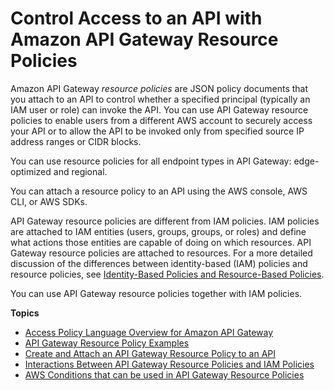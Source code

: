 # Control Access to an API with Amazon API Gateway Resource Policies<a name="apigateway-resource-policies"></a>

Amazon API Gateway *resource policies* are JSON policy documents that you attach to an API to control whether a specified principal \(typically an IAM user or role\) can invoke the API\. You can use API Gateway resource policies to enable users from a different AWS account to securely access your API or to allow the API to be invoked only from specified source IP address ranges or CIDR blocks\.

You can use resource policies for all endpoint types in API Gateway: edge\-optimized and regional\.

You can attach a resource policy to an API using the AWS console, AWS CLI, or AWS SDKs\.

API Gateway resource policies are different from IAM policies\. IAM policies are attached to IAM entities \(users, groups, groups, or roles\) and define what actions those entities are capable of doing on which resources\. API Gateway resource policies are attached to resources\. For a more detailed discussion of the differences between identity\-based \(IAM\) policies and resource policies, see [Identity\-Based Policies and Resource\-Based Policies](http://docs.aws.amazon.com/IAM/latest/UserGuide/access_policies_identity-vs-resource.html)\.

You can use API Gateway resource policies together with IAM policies\.

**Topics**
+ [Access Policy Language Overview for Amazon API Gateway](apigateway-control-access-policy-language-overview.md)
+ [API Gateway Resource Policy Examples](apigateway-resource-policies-examples.md)
+ [Create and Attach an API Gateway Resource Policy to an API](apigateway-resource-policies-create-attach.md)
+ [Interactions Between API Gateway Resource Policies and IAM Policies](apigateway-resource-policies-iam-policies-interaction.md)
+ [AWS Conditions that can be used in API Gateway Resource Policies](apigateway-resource-policies-aws-condition-keys.md)